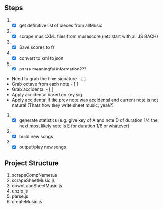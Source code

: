 ## Steps

1. - [x] get definitive list of pieces from allMusic
1. - [x] scrape musicXML files from musescore (lets start with all JS BACH)
1. - [x] Save scores to fs
1. - [x] convert to xml to json
1. - [x] parse meaningful information???

- Need to grab the time signature - [ ]
- Grab octave from each note - [ ]
- Grab accidental - [ ]
- Apply accidental based on key sig.
- Apply accidental if the prev note was accidental and current note is not natural (Thats how they write sheet music, yeah?)

1. - [x] generate statistics (e.g. give key of A and note D of duration 1/4 the next most likely note is E for duration 1/8 or whatever)
1. - [x] build new songs
1. - [x] output/play new songs

## Project Structure

1. scrapeCompNames.js
1. scrapeSheetMusic.js
1. downLoadSheetMusic.js
1. unzip.js
1. parse.js
1. createMusic.js
